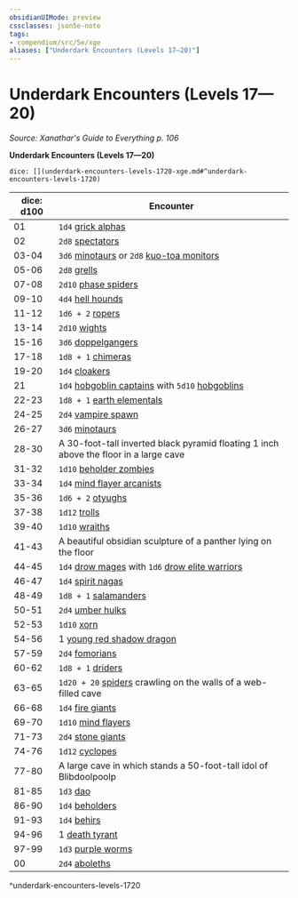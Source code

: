 ```yaml
---
obsidianUIMode: preview
cssclasses: json5e-note
tags:
- compendium/src/5e/xge
aliases: ["Underdark Encounters (Levels 17—20)"]
---
```

# Underdark Encounters (Levels 17—20)
*Source: Xanathar's Guide to Everything p. 106* 

**Underdark Encounters (Levels 17—20)**

`dice: [](underdark-encounters-levels-1720-xge.md#^underdark-encounters-levels-1720)`

| dice: d100 | Encounter |
|------------|-----------|
| 01 | `1d4` [grick alphas](5E2014官方资源/bestiary/monstrosity/grick-alpha.md) |
| 02 | `2d8` [spectators](5E2014官方资源/bestiary/aberration/spectator.md) |
| 03-04 | `3d6` [minotaurs](5E2014官方资源/bestiary/monstrosity/minotaur.md) or `2d8` [kuo-toa monitors](5E2014官方资源/bestiary/humanoid/kuo-toa-monitor.md) |
| 05-06 | `2d8` [grells](5E2014官方资源/bestiary/aberration/grell.md) |
| 07-08 | `2d10` [phase spiders](5E2014官方资源/bestiary/monstrosity/phase-spider.md) |
| 09-10 | `4d4` [hell hounds](5E2014官方资源/bestiary/fiend/hell-hound.md) |
| 11-12 | `1d6 + 2` [ropers](5E2014官方资源/bestiary/monstrosity/roper.md) |
| 13-14 | `2d10` [wights](5E2014官方资源/bestiary/undead/wight.md) |
| 15-16 | `3d6` [doppelgangers](5E2014官方资源/bestiary/monstrosity/doppelganger.md) |
| 17-18 | `1d8 + 1` [chimeras](5E2014官方资源/bestiary/monstrosity/chimera.md) |
| 19-20 | `1d4` [cloakers](5E2014官方资源/bestiary/aberration/cloaker.md) |
| 21 | `1d4` [hobgoblin captains](5E2014官方资源/bestiary/humanoid/hobgoblin-captain.md) with `5d10` [hobgoblins](5E2014官方资源/bestiary/humanoid/hobgoblin.md) |
| 22-23 | `1d8 + 1` [earth elementals](5E2014官方资源/bestiary/elemental/earth-elemental.md) |
| 24-25 | `2d4` [vampire spawn](5E2014官方资源/bestiary/undead/vampire-spawn.md) |
| 26-27 | `3d6` [minotaurs](5E2014官方资源/bestiary/monstrosity/minotaur.md) |
| 28-30 | A 30-foot-tall inverted black pyramid floating 1 inch above the floor in a large cave |
| 31-32 | `1d10` [beholder zombies](5E2014官方资源/bestiary/undead/beholder-zombie.md) |
| 33-34 | `1d4` [mind flayer arcanists](5E2014官方资源/bestiary/aberration/mind-flayer-arcanist.md) |
| 35-36 | `1d6 + 2` [otyughs](5E2014官方资源/bestiary/aberration/otyugh.md) |
| 37-38 | `1d12` [trolls](5E2014官方资源/bestiary/giant/troll.md) |
| 39-40 | `1d10` [wraiths](5E2014官方资源/bestiary/undead/wraith.md) |
| 41-43 | A beautiful obsidian sculpture of a panther lying on the floor |
| 44-45 | `1d4` [drow mages](5E2014官方资源/bestiary/humanoid/drow-mage.md) with `1d6` [drow elite warriors](5E2014官方资源/bestiary/humanoid/drow-elite-warrior.md) |
| 46-47 | `1d4` [spirit nagas](5E2014官方资源/bestiary/monstrosity/spirit-naga.md) |
| 48-49 | `1d8 + 1` [salamanders](5E2014官方资源/bestiary/elemental/salamander.md) |
| 50-51 | `2d4` [umber hulks](5E2014官方资源/bestiary/monstrosity/umber-hulk.md) |
| 52-53 | `1d10` [xorn](5E2014官方资源/bestiary/elemental/xorn.md) |
| 54-56 | 1 [young red shadow dragon](5E2014官方资源/bestiary/dragon/young-red-shadow-dragon.md) |
| 57-59 | `2d4` [fomorians](5E2014官方资源/bestiary/giant/fomorian.md) |
| 60-62 | `1d8 + 1` [driders](5E2014官方资源/bestiary/monstrosity/drider.md) |
| 63-65 | `1d20 + 20` [spiders](5E2014官方资源/bestiary/beast/spider.md) crawling on the walls of a web-filled cave |
| 66-68 | `1d4` [fire giants](5E2014官方资源/bestiary/giant/fire-giant.md) |
| 69-70 | `1d10` [mind flayers](5E2014官方资源/bestiary/aberration/mind-flayer.md) |
| 71-73 | `2d4` [stone giants](5E2014官方资源/bestiary/giant/stone-giant.md) |
| 74-76 | `1d12` [cyclopes](5E2014官方资源/bestiary/giant/cyclops.md) |
| 77-80 | A large cave in which stands a 50-foot-tall idol of Blibdoolpoolp |
| 81-85 | `1d3` [dao](5E2014官方资源/bestiary/elemental/dao.md) |
| 86-90 | `1d4` [beholders](5E2014官方资源/bestiary/aberration/beholder.md) |
| 91-93 | `1d4` [behirs](5E2014官方资源/bestiary/monstrosity/behir.md) |
| 94-96 | 1 [death tyrant](5E2014官方资源/bestiary/undead/death-tyrant.md) |
| 97-99 | `1d3` [purple worms](5E2014官方资源/bestiary/monstrosity/purple-worm.md) |
| 00 | `2d4` [aboleths](5E2014官方资源/bestiary/aberration/aboleth.md) |
^underdark-encounters-levels-1720
